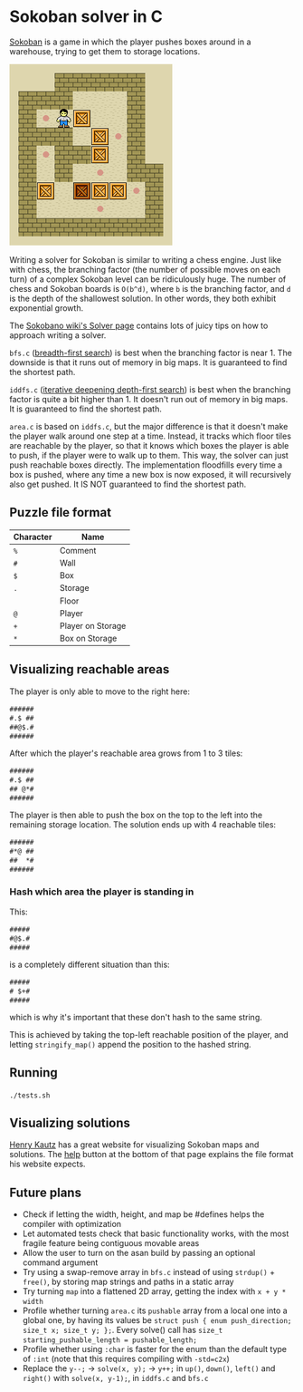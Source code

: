 # Sokoban solver in C

[Sokoban](https://en.wikipedia.org/wiki/Sokoban) is a game in which the player pushes boxes around in a warehouse, trying to get them to storage locations.

![GIF of a player pushing boxes around in Sokoban](sokoban.gif)

Writing a solver for Sokoban is similar to writing a chess engine. Just like with chess, the branching factor (the number of possible moves on each turn) of a complex Sokoban level can be ridiculously huge. The number of chess and Sokoban boards is `O(b^d)`, where `b` is the branching factor, and `d` is the depth of the shallowest solution. In other words, they both exhibit exponential growth.

The [Sokobano wiki's Solver page](http://sokobano.de/wiki/index.php?title=Solver) contains lots of juicy tips on how to approach writing a solver.

`bfs.c` ([breadth-first search](https://en.wikipedia.org/wiki/Breadth-first_search)) is best when the branching factor is near 1. The downside is that it runs out of memory in big maps. It is guaranteed to find the shortest path.

`iddfs.c` ([iterative deepening depth-first search](https://en.wikipedia.org/wiki/Iterative_deepening_depth-first_search)) is best when the branching factor is quite a bit higher than 1. It doesn't run out of memory in big maps. It is guaranteed to find the shortest path.

`area.c` is based on `iddfs.c`, but the major difference is that it doesn't make the player walk around one step at a time. Instead, it tracks which floor tiles are reachable by the player, so that it knows which boxes the player is able to push, if the player were to walk up to them. This way, the solver can just push reachable boxes directly. The implementation floodfills every time a box is pushed, where any time a new box is now exposed, it will recursively also get pushed. It IS NOT guaranteed to find the shortest path.

## Puzzle file format

| Character | Name              |
| --------- | ----------------- |
| `%`       | Comment           |
| `#`       | Wall              |
| `$`       | Box               |
| `.`       | Storage           |
| ` `       | Floor             |
| `@`       | Player            |
| `+`       | Player on Storage |
| `*`       | Box on Storage    |

## Visualizing reachable areas

The player is only able to move to the right here:

```
######
#.$ ##
##@$.#
######
```

After which the player's reachable area grows from 1 to 3 tiles:

```
######
#.$ ##
## @*#
######
```

The player is then able to push the box on the top to the left into the remaining storage location. The solution ends up with 4 reachable tiles:

```
######
#*@ ##
##  *#
######
```

### Hash which area the player is standing in

This:

```
#####
#@$.#
#####
```

is a completely different situation than this:

```
#####
# $+#
#####
```

which is why it's important that these don't hash to the same string.

This is achieved by taking the top-left reachable position of the player, and letting `stringify_map()` append the position to the hashed string.

## Running

`./tests.sh`

## Visualizing solutions

[Henry Kautz](https://henrykautz.com/sokoban/Sokoban.html) has a great website for visualizing Sokoban maps and solutions. The [help](https://henrykautz.com/sokoban/help.html) button at the bottom of that page explains the file format his website expects.

## Future plans

- Check if letting the width, height, and map be #defines helps the compiler with optimization
- Let automated tests check that basic functionality works, with the most fragile feature being contiguous movable areas
- Allow the user to turn on the asan build by passing an optional command argument
- Try using a swap-remove array in `bfs.c` instead of using `strdup()` + `free()`, by storing map strings and paths in a static array
- Try turning `map` into a flattened 2D array, getting the index with `x + y * width`
- Profile whether turning `area.c` its `pushable` array from a local one into a global one, by having its values be `struct push { enum push_direction; size_t x; size_t y; };`. Every solve() call has `size_t starting_pushable_length = pushable_length;`
- Profile whether using `:char` is faster for the enum than the default type of `:int` (note that this requires compiling with `-std=c2x`)
- Replace the `y--;` -> `solve(x, y);` -> `y++;` in `up()`, `down()`, `left()` and `right()` with `solve(x, y-1);`, in `iddfs.c` and `bfs.c`
